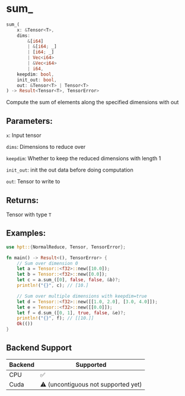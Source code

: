 # sum_
```rust
sum_(
    x: &Tensor<T>, 
    dims: 
        &[i64]
        | &[i64; _]
        | [i64; _] 
        | Vec<i64> 
        | &Vec<i64>
        | i64,
    keepdim: bool,
    init_out: bool,
    out: &Tensor<T> | Tensor<T>
) -> Result<Tensor<T>, TensorError>
```
Compute the sum of elements along the specified dimensions with out

## Parameters:
`x`: Input tensor

`dims`: Dimensions to reduce over

`keepdim`: Whether to keep the reduced dimensions with length 1

`init_out`: init the out data before doing computation   

`out`: Tensor to write to

## Returns:
Tensor with type `T`

## Examples:
```rust
use hpt::{NormalReduce, Tensor, TensorError};

fn main() -> Result<(), TensorError> {
    // Sum over dimension 0
    let a = Tensor::<f32>::new([10.0]);
    let b = Tensor::<f32>::new([0.0]);
    let c = a.sum_([0], false, false, &b)?;
    println!("{}", c); // [10.]

    // Sum over multiple dimensions with keepdim=true
    let d = Tensor::<f32>::new([[1.0, 2.0], [3.0, 4.0]]);
    let e = Tensor::<f32>::new([[0.0]]);
    let f = d.sum_([0, 1], true, false, &e)?;
    println!("{}", f); // [[10.]]
    Ok(())
}
```
## Backend Support
| Backend | Supported                           |
|---------|-------------------------------------|
| CPU     | ✅                                   |
| Cuda    | ⚠️ (uncontiguous not supported yet) |